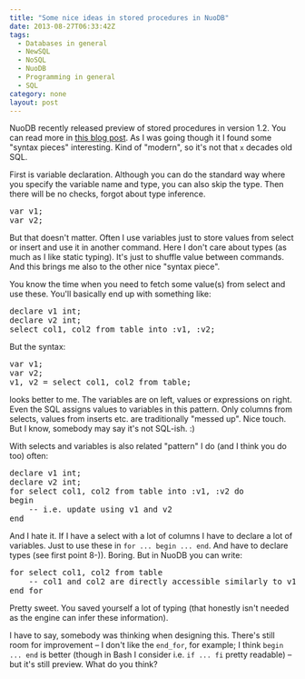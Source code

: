 ```yaml
---
title: "Some nice ideas in stored procedures in NuoDB"
date: 2013-08-27T06:33:42Z
tags:
  - Databases in general
  - NewSQL
  - NoSQL
  - NuoDB
  - Programming in general
  - SQL
category: none
layout: post
---
```

NuoDB recently released preview of stored procedures in version 1.2. You can read more in <a href="http://dev.nuodb.com/techblog/nuodb-1-dot-2-sql-stored-procedures">this blog post</a>. As I was going though it I found some "syntax pieces" interesting. Kind of "modern", so it's not that `x` decades old SQL.

<!-- excerpt -->

First is variable declaration. Although you can do the standard way where you specify the variable name and type, you can also skip the type. Then there will be no checks, forgot about type inference. 

<pre class="brush:sql">
var v1;
var v2;
</pre>

But that doesn't matter. Often I use variables just to store values from select or insert and use it in another command. Here I don't care about types (as much as I like static typing). It's just to shuffle value between commands. And this brings me also to the other nice "syntax piece".

You know the time when you need to fetch some value(s) from select and use these. You'll basically end up with something like:

<pre class="brush:sql">
declare v1 int;
declare v2 int;
select col1, col2 from table into :v1, :v2;
</pre>

But the syntax:

<pre class="brush:sql">
var v1;
var v2;
v1, v2 = select col1, col2 from table;
</pre>

looks better to me. The variables are on left, values or expressions on right. Even the SQL assigns values to variables in this pattern. Only columns from selects, values from inserts etc. are traditionally "messed up". Nice touch. But I know, somebody may say it's not SQL-ish. :)

With selects and variables is also related "pattern" I do (and I think you do too) often:

<pre class="brush:sql">
declare v1 int;
declare v2 int;
for select col1, col2 from table into :v1, :v2 do
begin
	-- i.e. update using v1 and v2
end
</pre>

And I hate it. If I have a select with a lot of columns I have to declare a lot of variables. Just to use these in `for ... begin ... end`. And have to declare types (see first point 8-)). Boring. But in NuoDB you can write:

<pre class="brush:sql">
for select col1, col2 from table
	-- col1 and col2 are directly accessible similarly to v1 and v2
end_for
</pre>

Pretty sweet. You saved yourself a lot of typing (that honestly isn't needed as the engine can infer these information).

I have to say, somebody was thinking when designing this. There's still room for improvement – I don't like the `end_for`, for example; I think `begin ... end` is better (though in Bash I consider i.e. `if ... fi` pretty readable) – but it's still preview. What do you think?
